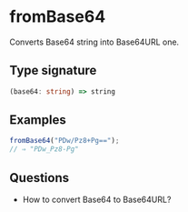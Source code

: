 # fromBase64

Converts Base64 string into Base64URL one.

## Type signature

<!-- prettier-ignore-start -->
```typescript
(base64: string) => string
```
<!-- prettier-ignore-end -->

## Examples

<!-- prettier-ignore-start -->
```javascript
fromBase64("PDw/Pz8+Pg==");
// ⇒ "PDw_Pz8-Pg"
```
<!-- prettier-ignore-end -->

## Questions

- How to convert Base64 to Base64URL?
